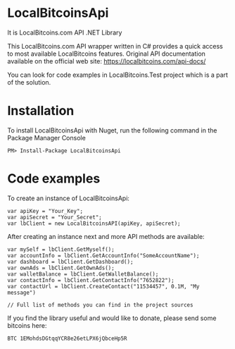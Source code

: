 # LocalBitcoinsApi
It is LocalBitcoins.com API .NET Library

This LocalBitcoins.com API wrapper written in C# provides a quick access to most available LocalBitcoins features.
Original API documentation available on the official web site: https://localbitcoins.com/api-docs/

You can look for code examples in LocalBitcoins.Test project which is a part of the solution.
# Installation
To install LocalBitcoinsApi with Nuget, run the following command in the Package Manager Console
```
PM> Install-Package LocalBitcoinsApi
```
# Code examples
To create an instance of LocalBitcoinsApi:
```
var apiKey = "Your_Key";
var apiSecret = "Your_Secret";
var lbClient = new LocalBitcoinsAPI(apiKey, apiSecret);
```
After creating an instance next and more API methods are available:
```
var mySelf = lbClient.GetMyself();
var accountInfo = lbClient.GetAccountInfo("SomeAccountName");
var dashboard = lbClient.GetDashboard();
var ownAds = lbClient.GetOwnAds();
var walletBalance = lbClient.GetWalletBalance();
var contactInfo = lbClient.GetContactInfo("7652822");
var contactUrl = lbClient.CreateContact("11534457", 0.1M, "My message")

// Full list of methods you can find in the project sources
```

If you find the library useful and would like to donate, please send some bitcoins here:

```
BTC 1EMohdsDGtqqYCR8e26etLPX6jQbceHp5R
```
